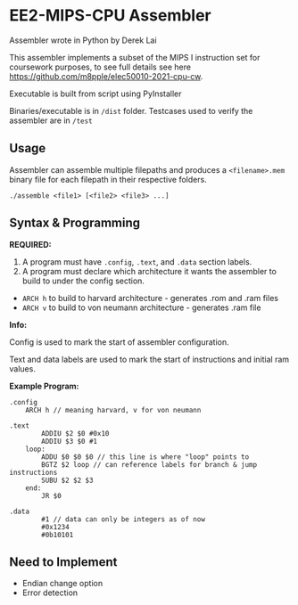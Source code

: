 # EE2-MIPS-CPU Assembler

Assembler wrote in Python by Derek Lai

This assembler implements a subset of the MIPS I instruction set for coursework purposes, to see full details see here https://github.com/m8pple/elec50010-2021-cpu-cw.

Executable is built from script using PyInstaller

Binaries/executable is in `/dist` folder.
Testcases used to verify the assembler are in `/test`

## Usage

Assembler can assemble multiple filepaths and produces a `<filename>.mem` binary file for each filepath in their respective folders.

`./assemble <file1> [<file2> <file3> ...]`

## Syntax & Programming

**REQUIRED:**
1. A program must have `.config`, `.text`, and `.data` section labels.
2. A program must declare which architecture it wants the assembler to build to under the config section.
- `ARCH h` to build to harvard architecture - generates .rom and .ram files
- `ARCH v` to build to von neumann architecture - generates .ram file

**Info:**

Config is used to mark the start of assembler configuration.

Text and data labels are used to mark the start of instructions and initial ram values.

**Example Program:**
```
.config
	ARCH h // meaning harvard, v for von neumann

.text
		ADDIU $2 $0 #0x10
		ADDIU $3 $0 #1
	loop:
		ADDU $0 $0 $0 // this line is where "loop" points to
		BGTZ $2 loop // can reference labels for branch & jump instructions
		SUBU $2 $2 $3
	end:
		JR $0

.data
		#1 // data can only be integers as of now
		#0x1234
		#0b10101
```

## Need to Implement
- Endian change option
- Error detection
